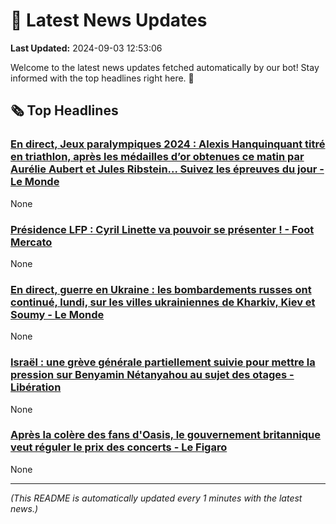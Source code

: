 # 📰 Latest News Updates
**Last Updated:** 2024-09-03 12:53:06

Welcome to the latest news updates fetched automatically by our bot! Stay informed with the top headlines right here. 🚀

## 🗞️ Top Headlines

### [En direct, Jeux paralympiques 2024 : Alexis Hanquinquant titré en triathlon, après les médailles d’or obtenues ce matin par Aurélie Aubert et Jules Ribstein... Suivez les épreuves du jour - Le Monde](https://news.google.com/rss/articles/CBMipAJBVV95cUxQbEdSZWhRbC1INmt5TVlob1V1UzIzblJOWjRkbVlKOEFmZmZtc01yeUhubXdCeDh2cVJ1RDZtYkFmblJCSmZrZmxaRFBFYl93cWRhNDJJelMyb2xjcnRjdkcwOHNZdjJBWUpEVktaaW5uUjh2Y3N3cmFURmNULW5mVE5aa19VUU1lOWhwQkVJYmYtODROcGJhRjJ2aWxOVkx3VmtieWpkUnBPVW5CaDB4Q0FVYjR1SXBmQU1IMXN1c2YxSWdfUlJVdHEtTktWOW5LUWxVMTE3cjk2ODRyakx1ZnFyRmtrODRBU1lNT2M4bmVBSjhSSTRZNXNXdm5IZFZqZllCeE5odzZMR1l6dFd4TTRGeG16VHdIVjFjelRXdUc0WkVM?oc=5)
None

### [Présidence LFP : Cyril Linette va pouvoir se présenter ! - Foot Mercato](https://news.google.com/rss/articles/CBMiowFBVV95cUxOWTR0Z1NxYVN0UVI5M0d1eUU5YWtFU0JTS2ptSENiWUo0a0VBb0k5clc1ZGZ5ZGRSSEZCZTB0S24yNUZXaGtab3daVGVlVjBqM3RlSDdoNmdfU0locXRPb1BRcUJUbkxKWjhqSDdtOEJyT0htS3lsNE9EaGtqXzZEajlTU2hsUk4wcU9ySjYtNUYwb1R4THBHNXRkWjEyQmtlYl80?oc=5)
None

### [En direct, guerre en Ukraine : les bombardements russes ont continué, lundi, sur les villes ukrainiennes de Kharkiv, Kiev et Soumy - Le Monde](https://news.google.com/rss/articles/CBMioAJBVV95cUxPSGNRT2w4cEhiTlN2enJlOE96RzRlM25nVXZBRzhRRHZkTERsTFNvVGNkbGxhVS1hTk04QU5hNy1qTmlJSkliU3J0YjgxSEtoeEVaSk50RTctNzhNT21BZmFwcDR0X0FoUF80c2ZKa2JBenhjSDV6ZzlpYlRBYmtpNUd6Nmdla1Y0VHJ2Q3ZqMmNEWkFtN3ZxUVFRcW5FQ2pnd0V5N1lEMzdKcDN4cy1ieFdzOGM2UGJ1cEZBVFJCTDE1YWd0NG0yZ0xfZ3VtZzczUkxaNWhQemlyaWdPbTlReW9LaU5qSEN4YXZ6bnNYc0hjLWZMVWxpaHZVbE5QNHpVQ0tOUHJTV1JKQTFJd0hkS1JDdFJhOGpSUGhlaTQzamo?oc=5)
None

### [Israël : une grève générale partiellement suivie pour mettre la pression sur Benyamin Nétanyahou au sujet des otages - Libération](https://news.google.com/rss/articles/CBMinwJBVV95cUxORG1LM1pjbS12SHY5c0NqVlc5MzZ2WTVsM25yR3dUc1JXZDRxSTlKY3BvYU5wb3VUVktQRFhWNzFjMEdlV05fR2JnTW1CeUg1c2RBZGZmZzNKU0dtQ3FRNE9lSXNUbnJBZWZMQzBrckMyY0RvMXhNM3QzY194bmVxenFaTWY0LVZJVWpDWEExN1lPM3dFWk5DSWJCcVlqTmVVTTQ3Nm9vU0Fuck9KZHE4Tm54eURTRS1VMGFIeU1KUU9lYjB3d1ROemxhSlJfeW9Tc2VEXzBQemotcWFpelh5VXhjLVU0WWNBa0VKblN0Y3FEblM1b0tMQzBJbVdyS2NUNVpDTGNSRDM1OTJUeC1QaGp6TWQwVUVhMm5LWmtSMA?oc=5)
None

### [Après la colère des fans d'Oasis, le gouvernement britannique veut réguler le prix des concerts - Le Figaro](https://news.google.com/rss/articles/CBMi0wFBVV95cUxNRHlKVkVXcndsdkR4VENpbmlfVjhnbkhnV1hNb0lLNHNULTFwbWNLYkk1RXhDMkRUem1sQ29JT2tNT0RucmNneUdRWE8ya3laMmlVenU4aFpBNlRsNGc0NVMyUlFWLVo4M0pIWV9kQVlFMU92QVEwUE9TR3NoNXFXM0dUQVh2bms1VXVvS0dRQ2pONHQyd0g2UXlMQ0VkWTJCcktNMmRqNHlBcWJxeXQya2UxZGphcnBTR3FoRVVGT0luVEJONjJNaFFPSEYyQldzUFdN?oc=5)
None

---
*(This README is automatically updated every 1 minutes with the latest news.)*
